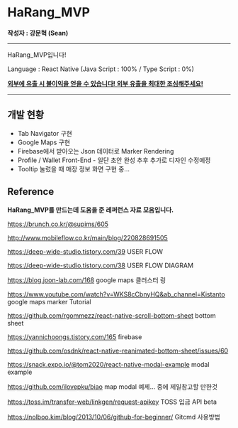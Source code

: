 # HaRang_MVP

**작성자 : 강문혁 (Sean)**

---------

HaRang_MVP입니다!

Language : React Native (Java Script : 100% / Type Script : 0%)

<u>**외부에 유출 시 불이익을 얻을 수 있습니다! 외부 유출을 최대한 조심해주세요!**</u>

-----------





## 개발 현황

- Tab Navigator 구현
- Google Maps 구현
- Firebase에서 받아오는 Json 데이터로 Marker Rendering
- Profile / Wallet Front-End - 일단 초안 완성 추후 추가로 디자인 수정예정
- Tooltip 눌렀을 때 매장 정보 화면 구현 중...









## Reference

**HaRang_MVP를 만드는데 도움을 준 레퍼런스 자료 모음입니다.**

https://brunch.co.kr/@supims/605

http://www.mobileflow.co.kr/main/blog/220828691505

https://deep-wide-studio.tistory.com/39 USER FLOW

https://deep-wide-studio.tistory.com/38 USER FLOW DIAGRAM

https://blog.joon-lab.com/168 google maps 클러스터 링

https://www.youtube.com/watch?v=WKS8cCbnyHQ&ab_channel=Kistanto google maps marker Tutorial

https://github.com/rgommezz/react-native-scroll-bottom-sheet bottom sheet

https://yannichoongs.tistory.com/165 firebase

https://github.com/osdnk/react-native-reanimated-bottom-sheet/issues/60

https://snack.expo.io/@tom2020/react-native-modal-example modal example

https://github.com/ilovepku/biao map modal 예제… 중에 제일참고할 만한것

https://toss.im/transfer-web/linkgen/request-apikey TOSS 입금 API beta

https://nolboo.kim/blog/2013/10/06/github-for-beginner/ Gitcmd 사용방법

